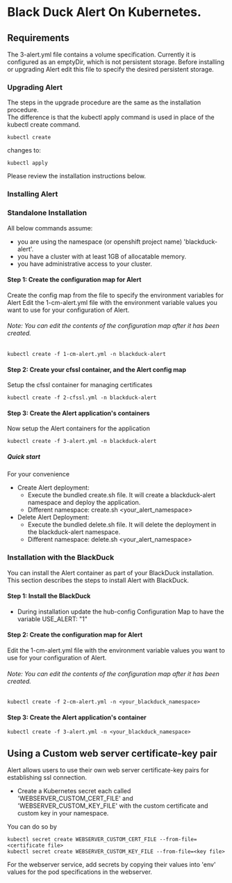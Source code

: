 # Black Duck Alert On Kubernetes.

## Requirements

The 3-alert.yml file contains a volume specification.  Currently it is configured as an emptyDir, which is not persistent storage.
Before installing or upgrading Alert edit this file to specify the desired persistent storage. 

### Upgrading Alert
The steps in the upgrade procedure are the same as the installation procedure.  
The difference is that the kubectl apply command is used in place of the kubectl create command.

```
kubectl create
```
changes to:
```
kubectl apply
``` 

Please review the installation instructions below.

### Installing Alert

### Standalone Installation
All below commands assume:
- you are using the namespace (or openshift project name) 'blackduck-alert'.
- you have a cluster with at least 1GB of allocatable memory.
- you have administrative access to your cluster.

#### Step 1: Create the configuration map for Alert

Create the config map from the file to specify the environment variables for Alert
Edit the 1-cm-alert.yml file with the environment variable values you want to use for your configuration of Alert.
###### Note:  You can edit the contents of the configuration map after it has been created. ######

```
kubectl create -f 1-cm-alert.yml -n blackduck-alert
```

#### Step 2: Create your cfssl container, and the Alert config map

Setup the cfssl container for managing certificates

```
kubectl create -f 2-cfssl.yml -n blackduck-alert
```

#### Step 3: Create the Alert application's containers
Now setup the Alert containers for the application

```
kubectl create -f 3-alert.yml -n blackduck-alert
```

##### Quick start
 For your convenience 
 * Create Alert deployment:
    * Execute the bundled create.sh file.  It will create a blackduck-alert namespace and deploy the application.
    * Different namespace: create.sh <your_alert_namespace>
 * Delete Alert Deployment:
    * Execute the bundled delete.sh file.  It will delete the deployment in the blackduck-alert namespace.
    * Different namespace: delete.sh <your_alert_namespace>

### Installation with the BlackDuck

You can install the Alert container as part of your BlackDuck installation.  This section describes the steps to install Alert with BlackDuck.

#### Step 1: Install the BlackDuck
 * During installation update the hub-config Configuration Map to have the variable USE_ALERT: "1"

#### Step 2: Create the configuration map for Alert
Edit the 1-cm-alert.yml file with the environment variable values you want to use for your configuration of Alert.
###### Note:  You can edit the contents of the configuration map after it has been created.

```
kubectl create -f 2-cm-alert.yml -n <your_blackduck_namespace>
```

#### Step 3: Create the Alert application's container

```
kubectl create -f 3-alert.yml -n <your_blackduck_namespace>
```

## Using a Custom web server certificate-key pair

Alert allows users to use their own web server certificate-key pairs for establishing ssl connection.

* Create a Kubernetes secret each called 'WEBSERVER_CUSTOM_CERT_FILE' and 'WEBSERVER_CUSTOM_KEY_FILE' with the custom certificate and custom key in your namespace.

You can do so by

```
kubectl secret create WEBSERVER_CUSTOM_CERT_FILE --from-file=<certificate file>
kubectl secret create WEBSERVER_CUSTOM_KEY_FILE --from-file=<key file>
```

For the webserver service, add secrets by copying their values into 'env'
values for the pod specifications in the webserver.

